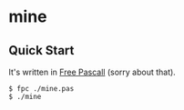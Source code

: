 # mine

## Quick Start

It's written in [Free Pascall](https://www.freepascal.org/download.html) (sorry about that).

```console
$ fpc ./mine.pas
$ ./mine
```
